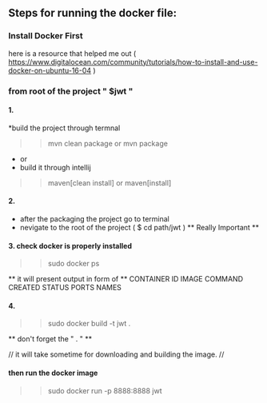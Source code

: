 ## Steps for running the docker file:

### Install Docker First 
here is a resource that helped me out
( https://www.digitalocean.com/community/tutorials/how-to-install-and-use-docker-on-ubuntu-16-04 ) 



### from root of the project " $jwt "
#### 1.
*build the project through termnal   
>> mvn clean package
or 
>> mvn package 
* or 
* build it through intellij  
>> maven[clean install]
or
>> maven[install]


#### 2.
* after the packaging the project go to terminal
* nevigate to the root of the project ( $ cd  path/jwt )  ** Really Important **
 
#### 3. check docker is properly installed

>> sudo docker ps

** it will present output in form of **
CONTAINER ID        IMAGE               COMMAND             CREATED             STATUS              PORTS               NAMES


#### 4.
>> sudo docker build -t jwt .


** don't forget the " . " **

// it will take sometime for downloading and building the image. //

#### then run the docker image

>> sudo docker run -p 8888:8888 jwt


 



